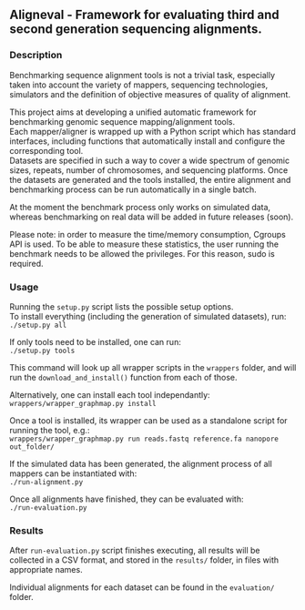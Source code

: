 ## Aligneval - Framework for evaluating third and second generation sequencing alignments.

### Description
Benchmarking sequence alignment tools is not a trivial task, especially taken into account the variety of mappers, sequencing technologies, simulators and the definition of objective measures of quality of alignment.  

This project aims at developing a unified automatic framework for benchmarking genomic sequence mapping/alignment tools.  
Each mapper/aligner is wrapped up with a Python script which has standard interfaces, including functions that automatically install and configure the corresponding tool.  
Datasets are specified in such a way to cover a wide spectrum of genomic sizes, repeats, number of chromosomes, and sequencing platforms. Once the datasets are generated and the tools installed, the entire alignment and benchmarking process can be run automatically in a single batch.

At the moment the benchmark process only works on simulated data, whereas benchmarking on real data will be added in future releases (soon).

Please note: in order to measure the time/memory consumption, Cgroups API is used. To be able to measure these statistics, the user running the benchmark needs to be allowed the privileges. For this reason, sudo is required.

### Usage
Running the ```setup.py``` script lists the possible setup options.  
To install everything (including the generation of simulated datasets), run:  
```./setup.py all```  

If only tools need to be installed, one can run:  
```./setup.py tools```  

This command will look up all wrapper scripts in the ```wrappers``` folder, and will run the ```download_and_install()``` function from each of those.  

Alternatively, one can install each tool independantly:  
```wrappers/wrapper_graphmap.py install```  

Once a tool is installed, its wrapper can be used as a standalone script for running the tool, e.g.:  
```wrappers/wrapper_graphmap.py run reads.fastq reference.fa nanopore out_folder/```  

If the simulated data has been generated, the alignment process of all mappers can be instantiated with:  
```./run-alignment.py```

Once all alignments have finished, they can be evaluated with:  
``` ./run-evaluation.py ```  
  
  
### Results
After ```run-evaluation.py``` script finishes executing, all results will be collected in a CSV format, and stored in the ```results/``` folder, in files with appropriate names.

Individual alignments for each dataset can be found in the ```evaluation/``` folder.
